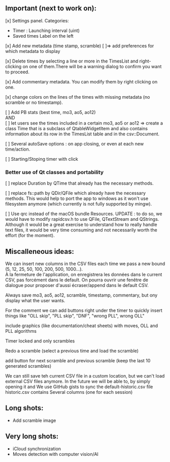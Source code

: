 ## Important (next to work on):
[x] Settings panel. Categories:
  - Timer : Launching interval (uint)
  - Saved times
  Label on the left

[x] Add new metadata (time stamp, scramble)
[ ]=> add preferences for which metadata to display

[x] Delete times by selecting a line or more in the TimesList and right-clicking on one of them.There will be a
warning dialog to confirm you want to proceed.

[x] Add commentary metadata. You can modify them by right clicking on one.

[x] change colors on the lines of the times with missing metadata (no scramble or no timestamp).

[ ] Add PB stats (best time, mo3, ao5, ao12)\
AND\
[ ] let users see the times included in a certain mo3, ao5 or ao12 => create a class Time that is a subclass of 
QtableWidgetItem and also contains information about its row in the TimesList table and in the csv::Document.

[ ] Several autoSave options : on app closing, or even at each new time/action.

[ ] Starting/Stoping timer with click

### Better use of Qt classes and portability
[ ] replace Duration by QTime that already has the necessary methods.

[ ] replace fs::path by QDir/QFile which already have the necessary methods. This would help to port the app to 
windows as it won't use filesystem anymore (which currently is not fully supported by mingw).

[ ] Use qrc instead of the macOS bundle Resources. UPDATE : to do so, we would have to modify rapidcsv.h to use
QFile, QTextStream and QStrings. Although it would be a great exercise to understand how to really handle text files,
it would be very time consuming and not necessarily worth the effort (for the moment).

## Miscalleneous ideas:
We can insert new columns in the CSV files each time we pass a new bound (5, 12, 25, 50, 100, 200, 500, 1000…).\
À la fermeture de l'application, on enregistrera les données dans le current CSV, pas forcément dans le default. On pourra ouvrir une fenêtre de dialogue pour proposer d'aussi écraser/append dans le default CSV.

Always save mo3, ao5, ao12, scramble, timestamp, commentary, but ony display what the user wants.

For the comment we can add buttons right under the timer to quickly insert things like "OLL skip", "PLL skip", "DNF", "wrong PLL", wrong OLL"

include graphics (like documentation/cheat sheets) with moves, OLL and PLL algorithms

Timer locked and only scrambles

Redo a scramble (select a previous time and load the scramble)

add button for next scramble and previous scramble (keep the last 10 generated scrambles)

We can still save teh current CSV file in a custom location, but we can't load external CSV files anymore. In the future we will be able to, by simply opening it and 
We use GitHub gists to sync the default-historic.csv file
historic.csv contains Several columns (one for each session)


## Long shots:
- Add scramble image
## Very long shots:
- iCloud synchronization
- Moves detection with computer vision/AI